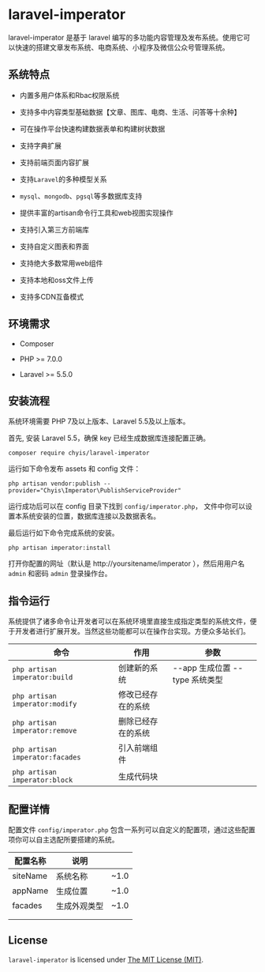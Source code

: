 # laravel-imperator

laravel-imperator 是基于 laravel 编写的多功能内容管理及发布系统。使用它可以快速的搭建文章发布系统、电商系统、小程序及微信公众号管理系统。



## 系统特点

- 内置多用户体系和Rbac权限系统

- 支持多中内容类型基础数据【文章、图库、电商、生活、问答等十余种】

- 可在操作平台快速构建数据表单和构建树状数据

- 支持字典扩展

- 支持前端页面内容扩展

- 支持`Laravel`的多种模型关系

- `mysql`、`mongodb`、`pgsql`等多数据库支持

- 提供丰富的artisan命令行工具和web视图实现操作

- 支持引入第三方前端库

- 支持自定义图表和界面

- 支持绝大多数常用web组件

- 支持本地和oss文件上传

- 支持多CDN互备模式

  

## 环境需求

- Composer

- PHP >= 7.0.0

- Laravel >= 5.5.0

  

## 安装流程

系统环境需要 PHP 7及以上版本、Laravel 5.5及以上版本。

首先, 安装 Laravel 5.5，确保 key 已经生成数据库连接配置正确。

```shell
composer require chyis/laravel-imperator
```

运行如下命令发布 assets 和 config 文件：

```shell
php artisan vendor:publish --provider="Chyis\Imperator\PublishServiceProvider"
```

运行成功后可以在 config 目录下找到  `config/imperator.php`， 文件中你可以设置本系统安装的位置，数据库连接以及数据表名。

最后运行如下命令完成系统的安装。

```shell
php artisan imperator:install 
```

打开你配置的网址（默认是 http://yoursitename/imperator ），然后用用户名 `admin` 和密码 `admin` 登录操作台。



## 指令运行

系统提供了诸多命令让开发者可以在系统环境里直接生成指定类型的系统文件，便于开发者进行扩展开发。当然这些功能都可以在操作台实现。方便众多站长们。

| 命令              | 作用          | 参数  |
| ---------------- | ------------- | ---- |
| `php artisan imperator:build` | 创建新的系统 | --app 生成位置 --type 系统类型 |
| `php artisan imperator:modify` | 修改已经存在的系统 |  |
| `php artisan imperator:remove` | 删除已经存在的系统 |  |
| `php artisan imperator:facades` | 引入前端组件 |      |
| `php artisan imperator:block` | 生成代码块 |      |



## 配置详情

配置文件 `config/imperator.php` 包含一系列可以自定义的配置项，通过这些配置项你可以自主选配所要搭建的系统。

| 配置名称 | 说明         |      |
| -------- | ------------ | ---- |
| siteName | 系统名称     | ~1.0 |
| appName  | 生成位置     | ~1.0 |
| facades  | 生成外观类型 | ~1.0 |
|          |              |      |
|          |              |      |

## License

`laravel-imperator`  is licensed under [The MIT License (MIT)](https://github.com/z-song/laravel-admin/blob/master/LICENSE).

